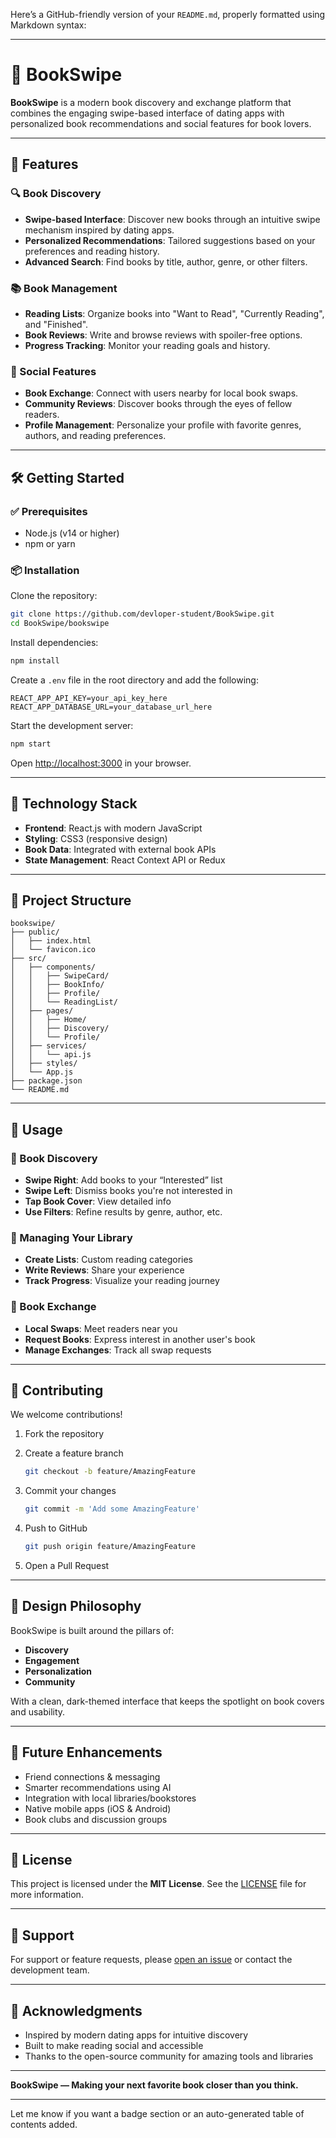 Here’s a GitHub-friendly version of your `README.md`, properly formatted using Markdown syntax:

---

# 📖 BookSwipe

**BookSwipe** is a modern book discovery and exchange platform that combines the engaging swipe-based interface of dating apps with personalized book recommendations and social features for book lovers.

---

## 🚀 Features

### 🔍 Book Discovery

* **Swipe-based Interface**: Discover new books through an intuitive swipe mechanism inspired by dating apps.
* **Personalized Recommendations**: Tailored suggestions based on your preferences and reading history.
* **Advanced Search**: Find books by title, author, genre, or other filters.

### 📚 Book Management

* **Reading Lists**: Organize books into "Want to Read", "Currently Reading", and "Finished".
* **Book Reviews**: Write and browse reviews with spoiler-free options.
* **Progress Tracking**: Monitor your reading goals and history.

### 👥 Social Features

* **Book Exchange**: Connect with users nearby for local book swaps.
* **Community Reviews**: Discover books through the eyes of fellow readers.
* **Profile Management**: Personalize your profile with favorite genres, authors, and reading preferences.

---

## 🛠 Getting Started

### ✅ Prerequisites

* Node.js (v14 or higher)
* npm or yarn

### 📦 Installation

Clone the repository:

```bash
git clone https://github.com/devloper-student/BookSwipe.git
cd BookSwipe/bookswipe
```

Install dependencies:

```bash
npm install
```

Create a `.env` file in the root directory and add the following:

```env
REACT_APP_API_KEY=your_api_key_here
REACT_APP_DATABASE_URL=your_database_url_here
```

Start the development server:

```bash
npm start
```

Open [http://localhost:3000](http://localhost:3000) in your browser.

---

## 🧰 Technology Stack

* **Frontend**: React.js with modern JavaScript
* **Styling**: CSS3 (responsive design)
* **Book Data**: Integrated with external book APIs
* **State Management**: React Context API or Redux

---

## 📁 Project Structure

```
bookswipe/
├── public/
│   ├── index.html
│   └── favicon.ico
├── src/
│   ├── components/
│   │   ├── SwipeCard/
│   │   ├── BookInfo/
│   │   ├── Profile/
│   │   └── ReadingList/
│   ├── pages/
│   │   ├── Home/
│   │   ├── Discovery/
│   │   └── Profile/
│   ├── services/
│   │   └── api.js
│   ├── styles/
│   └── App.js
├── package.json
└── README.md
```

---

## 📖 Usage

### 📘 Book Discovery

* **Swipe Right**: Add books to your “Interested” list
* **Swipe Left**: Dismiss books you're not interested in
* **Tap Book Cover**: View detailed info
* **Use Filters**: Refine results by genre, author, etc.

### 📒 Managing Your Library

* **Create Lists**: Custom reading categories
* **Write Reviews**: Share your experience
* **Track Progress**: Visualize your reading journey

### 🔄 Book Exchange

* **Local Swaps**: Meet readers near you
* **Request Books**: Express interest in another user's book
* **Manage Exchanges**: Track all swap requests

---

## 🤝 Contributing

We welcome contributions!

1. Fork the repository
2. Create a feature branch

   ```bash
   git checkout -b feature/AmazingFeature
   ```
3. Commit your changes

   ```bash
   git commit -m 'Add some AmazingFeature'
   ```
4. Push to GitHub

   ```bash
   git push origin feature/AmazingFeature
   ```
5. Open a Pull Request

---

## 🎨 Design Philosophy

BookSwipe is built around the pillars of:

* **Discovery**
* **Engagement**
* **Personalization**
* **Community**

With a clean, dark-themed interface that keeps the spotlight on book covers and usability.

---

## 🔮 Future Enhancements

* Friend connections & messaging
* Smarter recommendations using AI
* Integration with local libraries/bookstores
* Native mobile apps (iOS & Android)
* Book clubs and discussion groups

---

## 📄 License

This project is licensed under the **MIT License**. See the [LICENSE](LICENSE) file for more information.

---

## 💬 Support

For support or feature requests, please [open an issue](https://github.com/devloper-student/BookSwipe/issues) or contact the development team.

---

## 🙏 Acknowledgments

* Inspired by modern dating apps for intuitive discovery
* Built to make reading social and accessible
* Thanks to the open-source community for amazing tools and libraries

---

**BookSwipe — Making your next favorite book closer than you think.**

---

Let me know if you want a badge section or an auto-generated table of contents added.
